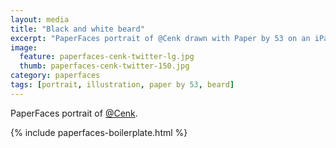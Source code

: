 ```yaml
---
layout: media
title: "Black and white beard"
excerpt: "PaperFaces portrait of @Cenk drawn with Paper by 53 on an iPad."
image: 
  feature: paperfaces-cenk-twitter-lg.jpg
  thumb: paperfaces-cenk-twitter-150.jpg
category: paperfaces
tags: [portrait, illustration, paper by 53, beard]
---
```


PaperFaces portrait of [@Cenk](http://twitter.com/Cenk).

{% include paperfaces-boilerplate.html %}